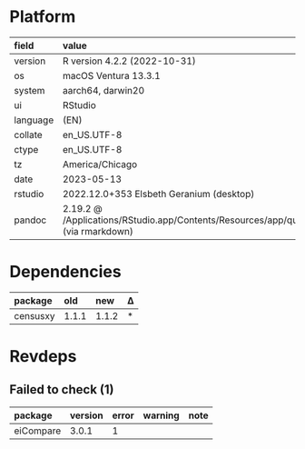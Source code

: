# Platform

|field    |value                                                                                       |
|:--------|:-------------------------------------------------------------------------------------------|
|version  |R version 4.2.2 (2022-10-31)                                                                |
|os       |macOS Ventura 13.3.1                                                                        |
|system   |aarch64, darwin20                                                                           |
|ui       |RStudio                                                                                     |
|language |(EN)                                                                                        |
|collate  |en_US.UTF-8                                                                                 |
|ctype    |en_US.UTF-8                                                                                 |
|tz       |America/Chicago                                                                             |
|date     |2023-05-13                                                                                  |
|rstudio  |2022.12.0+353 Elsbeth Geranium (desktop)                                                    |
|pandoc   |2.19.2 @ /Applications/RStudio.app/Contents/Resources/app/quarto/bin/tools/ (via rmarkdown) |

# Dependencies

|package  |old   |new   |Δ  |
|:--------|:-----|:-----|:--|
|censusxy |1.1.1 |1.1.2 |*  |

# Revdeps

## Failed to check (1)

|package   |version |error |warning |note |
|:---------|:-------|:-----|:-------|:----|
|eiCompare |3.0.1   |1     |        |     |

